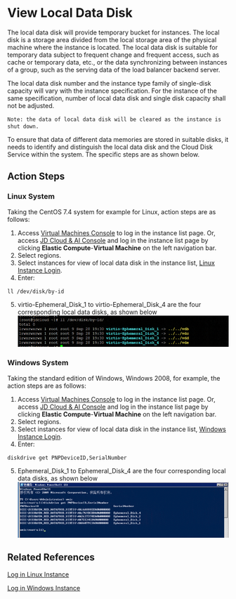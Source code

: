# View Local Data Disk

The local data disk will provide temporary bucket for instances. The local disk is a storage area divided from the local storage area of the physical machine where the instance is located. The local data disk is suitable for temporary data subject to frequent change and frequent access, such as cache or temporary data, etc., or the data synchronizing between instances of a group, such as the serving data of the load balancer backend server.

The local data disk number and the instance type family of single-disk capacity will vary with the instance specification. For the instance of the same specification, number of local data disk and single disk capacity shall not be adjusted.

	Note: the data of local data disk will be cleared as the instance is shut down.
	
To ensure that data of different data memories are stored in suitable disks, it needs to identify and distinguish the local data disk and the Cloud Disk Service within the system. The specific steps are as shown below.

## Action Steps

### Linux System

Taking the CentOS 7.4 system for example for Linux, action steps are as follows:

1. Access [Virtual Machines Console](https://cns-console.jdcloud.com/host/compute/list) to log in the instance list page. Or, access [JD Cloud & AI Console](https://console.jdcloud.com) and log in the instance list page by clicking **Elastic Compute**-**Virtual Machine** on the left navigation bar.
2. Select regions.
3. Select instances for view of local data disk in the instance list, [Linux Instance Login](https://docs.jdcloud.com/en/virtual-machines/connect-to-linux-instance).
4. Enter:
```
ll /dev/disk/by-id
```
	
5. virtio-Ephemeral\_Disk\_1 to virtio-Ephemeral\_Disk\_4 are the four corresponding local data disks, as shown below <br>
![](../../../../../image/vm/localdatadisklinux.png)


### Windows System

Taking the standard edition of Windows, Windows 2008, for example, the action steps are as follows:

1. Access [Virtual Machines Console](https://cns-console.jdcloud.com/host/compute/list) to log in the instance list page. Or, access [JD Cloud & AI Console](https://console.jdcloud.com) and log in the instance list page by clicking **Elastic Compute**-**Virtual Machine** on the left navigation bar.
2. Select regions.
3. Select instances for view of local data disk in the instance list, [Windows Instance Login](https://docs.jdcloud.com/en/virtual-machines/connect-to-windows-instance).
4. Enter:

```wmic
diskdrive get PNPDeviceID,SerialNumber
```
	
5. Ephemeral\_Disk\_1 to Ephemeral\_Disk\_4 are the four corresponding local data disks, as shown below <br>![](../../../../../image/vm/localdatadiskwin.png)

## Related References

[Log in Linux Instance](https://docs.jdcloud.com/en/virtual-machines/connect-to-linux-instance)

[Log in Windows Instance](https://docs.jdcloud.com/en/virtual-machines/connect-to-windows-instance)

